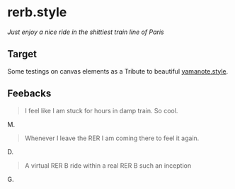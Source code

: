 # rerb.style

*Just enjoy a nice ride in the shittiest train line of Paris*

## Target
Some testings on canvas elements as a Tribute to beautiful [yamanote.style](http://yamanote.style).

## Feebacks


> I feel like I am stuck for hours in damp train. So cool. 
>
M.

> Whenever I leave the RER I am coming there to feel it again.
>
D.

> A virtual RER B ride within a real RER B such an inception
>
G.

